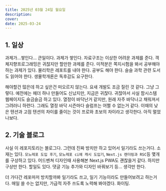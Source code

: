 ```yaml
---
title: 2025년 03월 24일 월요일
description: 
cover: 
date: 2025-03-24
---
```


## 1. 일상
과제가...쌓인다... 큰일이다. 과제가 쌓인다. 자료구조는 이상한 어려운 과제를 준다. 객체지향프로그래밍은 귀찮지만 할만한 과제를 준다. 미적분은 쪽지시험을 봐서 공부해야 하는 과제가 있다. 물리학은 레포트를 내야 한다. 공부도 해야 한다. 슬슬 과학 관련 도서도 읽어야 한다. 생물학개론은 독후감도 요구한다. 

해야할건 많은데 하고 싶은건 떠오르지 않는다. 요새 개발도 조금 질린 것 같다. 그냥 그렇다. 예전에는 헤더 하나 만들어도 신났지만, 지금은 귀찮다. 귀찮아서 사실 팜시스템 웹페이지도 슬금슬금 하고 있다. 열정이 바닥난거 같지만, 원래 자주 바닥나고 채워져서 그려러니 하련다. 그래도 열정 바닥 시즌마다 슬럼프는 어쩔 수 없는거 같다. 이때의 낮은 텐션과 고점 텐션의 차이를 줄이는 것이 프로와 초보의 차이라고 생각한다. 아직 멀었나보다.

## 2. 기술 블로그
사실 이 레포지토리는 블로그다. 그런데 진짜 방치만 하고 있어서 일기라도 쓰는거다. 소재는 있다. `모노레포 도입 후기`, `모노레포 ci에 캐시 도입기`, `Next.js 렌더링과 RSC`등 몇개를 구상하고 있다. 어드벤쳐 디자인때 사용해본 Next.js PWA도 괜찮을거 같다. 하지만 구상만 한다. 할일도 있다. 댓글 기능 추가와 디자인 바꿔보기 등... 생각만 한다.

더 가다간 레포마저 방치할까봐 일기라도 쓰고, 일기 기능이라도 만들어보려고 하는거다. 매일 쓸 수는 없지만, 가급적 자주 쓰도록 노력해 봐야겠다. 화이팅.